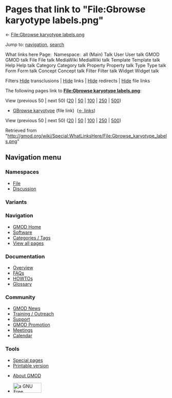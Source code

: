 <div id="mw-page-base" class="noprint">

</div>

<div id="mw-head-base" class="noprint">

</div>

<div id="content" class="mw-body" role="main">

<span id="top"></span>

<div id="mw-js-message" style="display:none;">

</div>



# <span dir="auto">Pages that link to "File:Gbrowse karyotype labels.png"</span>

<div id="bodyContent">

<div id="contentSub">

← [File:Gbrowse karyotype
labels.png](/wiki/File:Gbrowse_karyotype_labels.png "File:Gbrowse karyotype labels.png")

</div>

<div id="jump-to-nav" class="mw-jump">

Jump to: [navigation](#mw-navigation), [search](#p-search)

</div>

<div id="mw-content-text">

What links here Page:  Namespace:  all (Main) Talk User User talk GMOD
GMOD talk File File talk MediaWiki MediaWiki talk Template Template talk
Help Help talk Category Category talk Property Property talk Type Type
talk Form Form talk Concept Concept talk Filter Filter talk Widget
Widget talk

Filters
[Hide](/mediawiki/index.php?title=Special:WhatLinksHere/File:Gbrowse_karyotype_labels.png&hidetrans=1 "Special:WhatLinksHere/File:Gbrowse karyotype labels.png")
transclusions \|
[Hide](/mediawiki/index.php?title=Special:WhatLinksHere/File:Gbrowse_karyotype_labels.png&hidelinks=1 "Special:WhatLinksHere/File:Gbrowse karyotype labels.png")
links \|
[Hide](/mediawiki/index.php?title=Special:WhatLinksHere/File:Gbrowse_karyotype_labels.png&hideredirs=1 "Special:WhatLinksHere/File:Gbrowse karyotype labels.png")
redirects \|
[Hide](/mediawiki/index.php?title=Special:WhatLinksHere/File:Gbrowse_karyotype_labels.png&hideimages=1 "Special:WhatLinksHere/File:Gbrowse karyotype labels.png")
file links

The following pages link to **[File:Gbrowse karyotype
labels.png](/wiki/File:Gbrowse_karyotype_labels.png "File:Gbrowse karyotype labels.png")**:

View (previous 50 \| next 50)
([20](/mediawiki/index.php?title=Special:WhatLinksHere/File:Gbrowse_karyotype_labels.png&limit=20 "Special:WhatLinksHere/File:Gbrowse karyotype labels.png")
\|
[50](/mediawiki/index.php?title=Special:WhatLinksHere/File:Gbrowse_karyotype_labels.png&limit=50 "Special:WhatLinksHere/File:Gbrowse karyotype labels.png")
\|
[100](/mediawiki/index.php?title=Special:WhatLinksHere/File:Gbrowse_karyotype_labels.png&limit=100 "Special:WhatLinksHere/File:Gbrowse karyotype labels.png")
\|
[250](/mediawiki/index.php?title=Special:WhatLinksHere/File:Gbrowse_karyotype_labels.png&limit=250 "Special:WhatLinksHere/File:Gbrowse karyotype labels.png")
\|
[500](/mediawiki/index.php?title=Special:WhatLinksHere/File:Gbrowse_karyotype_labels.png&limit=500 "Special:WhatLinksHere/File:Gbrowse karyotype labels.png"))

- [GBrowse karyotype](/wiki/GBrowse_karyotype "GBrowse karyotype") (file
  link) ‎ <span class="mw-whatlinkshere-tools">([←
  links](/mediawiki/index.php?title=Special:WhatLinksHere&target=GBrowse+karyotype "Special:WhatLinksHere"))</span>

View (previous 50 \| next 50)
([20](/mediawiki/index.php?title=Special:WhatLinksHere/File:Gbrowse_karyotype_labels.png&limit=20 "Special:WhatLinksHere/File:Gbrowse karyotype labels.png")
\|
[50](/mediawiki/index.php?title=Special:WhatLinksHere/File:Gbrowse_karyotype_labels.png&limit=50 "Special:WhatLinksHere/File:Gbrowse karyotype labels.png")
\|
[100](/mediawiki/index.php?title=Special:WhatLinksHere/File:Gbrowse_karyotype_labels.png&limit=100 "Special:WhatLinksHere/File:Gbrowse karyotype labels.png")
\|
[250](/mediawiki/index.php?title=Special:WhatLinksHere/File:Gbrowse_karyotype_labels.png&limit=250 "Special:WhatLinksHere/File:Gbrowse karyotype labels.png")
\|
[500](/mediawiki/index.php?title=Special:WhatLinksHere/File:Gbrowse_karyotype_labels.png&limit=500 "Special:WhatLinksHere/File:Gbrowse karyotype labels.png"))

</div>

<div class="printfooter">

Retrieved from
"<http://gmod.org/wiki/Special:WhatLinksHere/File:Gbrowse_karyotype_labels.png>"

</div>

<div id="catlinks" class="catlinks catlinks-allhidden">

</div>

<div class="visualClear">

</div>

</div>

</div>

<div id="mw-navigation">

## Navigation menu

<div id="mw-head">



<div id="left-navigation">

<div id="p-namespaces" class="vectorTabs" role="navigation"
aria-labelledby="p-namespaces-label">

### Namespaces

- <span id="ca-nstab-image"><a href="/wiki/File:Gbrowse_karyotype_labels.png" accesskey="c"
  title="View the file page [c]">File</a></span>
- <span id="ca-talk"><a
  href="/mediawiki/index.php?title=File_talk:Gbrowse_karyotype_labels.png&amp;action=edit&amp;redlink=1"
  accesskey="t"
  title="Discussion about the content page [t]">Discussion</a></span>

</div>

<div id="p-variants" class="vectorMenu emptyPortlet" role="navigation"
aria-labelledby="p-variants-label">

### 

### Variants[](#)

<div class="menu">

</div>

</div>

</div>

<div id="right-navigation">





</div>



</div>

</div>

</div>

<div id="mw-panel">

<div id="p-logo" role="banner">

<a href="/wiki/Main_Page"
style="background-image: url(http://gmod.org/images/GMOD-cogs.png);"
title="Visit the main page"></a>

</div>

<div id="p-Navigation" class="portal" role="navigation"
aria-labelledby="p-Navigation-label">

### Navigation

<div class="body">

- <span id="n-GMOD-Home">[GMOD Home](/wiki/Main_Page)</span>
- <span id="n-Software">[Software](/wiki/GMOD_Components)</span>
- <span id="n-Categories-.2F-Tags">[Categories /
  Tags](/wiki/Categories)</span>
- <span id="n-View-all-pages">[View all
  pages](/wiki/Special:AllPages)</span>

</div>

</div>

<div id="p-Documentation" class="portal" role="navigation"
aria-labelledby="p-Documentation-label">

### Documentation

<div class="body">

- <span id="n-Overview">[Overview](/wiki/Overview)</span>
- <span id="n-FAQs">[FAQs](/wiki/Category:FAQ)</span>
- <span id="n-HOWTOs">[HOWTOs](/wiki/Category:HOWTO)</span>
- <span id="n-Glossary">[Glossary](/wiki/Glossary)</span>

</div>

</div>

<div id="p-Community" class="portal" role="navigation"
aria-labelledby="p-Community-label">

### Community

<div class="body">

- <span id="n-GMOD-News">[GMOD News](/wiki/GMOD_News)</span>
- <span id="n-Training-.2F-Outreach">[Training /
  Outreach](/wiki/Training_and_Outreach)</span>
- <span id="n-Support">[Support](/wiki/Support)</span>
- <span id="n-GMOD-Promotion">[GMOD
  Promotion](/wiki/GMOD_Promotion)</span>
- <span id="n-Meetings">[Meetings](/wiki/Meetings)</span>
- <span id="n-Calendar">[Calendar](/wiki/Calendar)</span>

</div>

</div>

<div id="p-tb" class="portal" role="navigation"
aria-labelledby="p-tb-label">

### Tools

<div class="body">

- <span id="t-specialpages"><a href="/wiki/Special:SpecialPages" accesskey="q"
  title="A list of all special pages [q]">Special pages</a></span>
- <span id="t-print"><a
  href="/mediawiki/index.php?title=Special:WhatLinksHere/File:Gbrowse_karyotype_labels.png&amp;printable=yes"
  rel="alternate" accesskey="p"
  title="Printable version of this page [p]">Printable version</a></span>

</div>

</div>

</div>

</div>

<div id="footer" role="contentinfo">

- <span id="footer-places-about">[About
  GMOD](/wiki/GMOD:About "GMOD:About")</span>

<!-- -->

- <span id="footer-copyrightico">[<img src="http://www.gnu.org/graphics/gfdl-logo-small.png" width="88"
  height="31" alt="a GNU Free Documentation License" />](http://www.gnu.org/licenses/fdl-1.3.html)</span>




</div>
